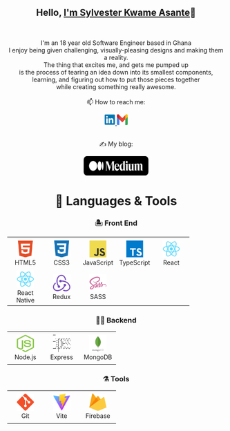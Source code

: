 <h2 align="center">Hello, <a href="https://github.com/asantesylvesterkwame" 
  title="Profile">I'm Sylvester Kwame Asante</a>👋</h2>
<br>
<p align="center">
  I'm an 18 year old Software Engineer based in Ghana<br>
  I enjoy being given challenging, visually-pleasing designs and making them a reality. <br>
  The thing that excites me, and gets me pumped up <br>
  is the process of tearing an idea down into its smallest components, <br> 
  learning, and figuring out how to put those pieces together<br>
  while creating something really awesome.
 <br>
 <br>
  📫 How to reach me:
</p>

<div align='center'>
  <a href="https://www.linkedin.com/in/asantesylvesterkwame/"> 
    <img src="icons/linkedin.svg" alt="LinkedIn" height="25" width='25' />
  </a>
  <a href="mailto: didyshen.oleksandr@gmail.com"> 
    <img src="icons/gmail.svg" alt="Gmail" height="25" width='25' />
  </a>
</div>
<br>

<p align="center">✍️ My blog:</p>

<div align='center'>
  <a href='https://medium.com/@intelligentson17'>
    <img src="icons/medium.svg" alt="LinkedIn" height="45" width='150' />
  </a>
</div>

<h1 align="center">🚀 Languages & Tools</h1>

<h3 align='center'>🏝️ Front End</h3>

<table align="center">
  <tr>
    <td align="center" height="70" width="70">
      <img src="icons/html5.svg" alt="HTML" width="40" height="40"/>
      <br/>HTML5
    </td>
    <td align="center" height="70" width="70">
      <img src="icons/css3.svg" alt="CSS3" width="40" height="40"/>
      <br/>CSS3
    </td>
    <td align="center" height="70" width="70">
      <img src="icons/javascript.svg" alt="JavaScript" width="40" height="40"/>
      <br/>JavaScript
    </td>
    <td align="center" height="70" width="70">
      <img src="icons/typescript.svg" alt="TypeScript" width="40" height="40"/>
      <br/>TypeScript
    </td>
    <td align="center" height="70" width="70">
      <img src="icons/react.svg" alt="React" width="40" height="40"/>
      <br/>React
    </td>
  </tr>
  <tr>
<!--     <td align="center" height="70" width="70">
      <img src="icons/next.svg" alt="React" width="40" height="40"/>
      <br/>Next.js
    </td> -->
    <td align="center" height="70" width="70">
      <img src="icons/react.svg" alt="React" width="40" height="40"/>
      <br/>React Native
    </td>
    <td align="center" height="70" width="70">
      <img src="icons/redux.svg" alt="Redux" width="40" height="40"/>
      <br/>Redux
    </td>
<!--     <td align="center" height="70" width="70">
      <img src="icons/styled-components.svg" alt="Styled Components" height="40"/>
      <br/>Styled Components
    </td> -->
    <td align="center" height="70" width="70">
      <img src="icons/sass.svg" alt="SASS" width="40" height="40"/>
      <br/>SASS
    </td>
  </tr>
</table>

<h3 align='center'>👷🏻 Backend</h3>

<table align="center">
  <tr>
    <td align="center" height="70" width="70">
      <img src="icons/nodejs-icon.svg" alt="Node.js" width="40" height="40"/>
      <br/>Node.js
    </td>
    <td align="center" height="70" width="70">
      <img src="icons/express.svg" alt="express.js" width="40" height="40"/>
      <br/>Express
    </td>
    <td align="center" height="70" width="70">
      <img src="icons/mongodb.svg" alt="mongodb.js" width="40" height="40"/>
      <br/>MongoDB
    </td>
<!--     <td align="center" height="70" width="70">
      <img src="icons/prisma.svg" alt="Prisma" width="40" height="40"/>
      <br/>Prisma
    </td> -->
<!--     <td align="center" height="70" width="70">
      <img src="icons/postgres.svg" alt="PostgreSQL" width="40" height="40"/>
      <br/>PostgreSQL
    </td> -->
  </tr>
</table>

<h3 align='center'>⚗️ Tools</h3>

<table align="center">
  <tr>
    <td align="center" height="70" width="70">
      <img src="icons/git.svg" alt="Git" width="40" height="40"/>
      <br/>Git
    </td>
    <td align="center" height="70" width="70">
      <img src="icons/vite.svg" alt="Vite" width="40" height="40"/>
      <br/>Vite
    </td>
    <td align="center" height="70" width="70">
      <img src="icons/firebase.svg" alt="Firebase" width="40" height="40"/>
      <br/>Firebase
    </td>
    <!-- <td align="center" height="70" width="70">
      <img src="icons/figma.svg" alt="Figma" width="40" height="40"/>
      <br/>Figma
    </td> -->
  </tr>
</table>

<br>

<!-- <h1 align="center">Projects</h1>

<h2 align="center">Newest Projects First</h2> -->

<!-- <table>
  <tr>
    <td width='50%'></td>
    <td width='50%' colspan='2'>
      <h2 align='center'>Weaponry</h2>
      <div align='center'>
        <img src='img/weaponry.png' alt='Chronous' width='50%'/>
        <br>
        <br>
        <p>
          <a href='https://apps.apple.com/app/weaponry/id6446477481'>
            <img src="icons/apple.svg"/>
          </a>
          <a href='https://play.google.com/store/apps/details?id=com.domdev.weaponry'>
            <img src='icons/google_play.svg'/>
          </a>
        </p>
        <p><strong>ReactNative, TypeScript</strong></p>
      </div>
    </td>
  </tr>
  <tr>
    <td width='50%'>
      <h2 align='center'>Chronous Landing</h2>
      <div align='center'>
        <a href='https://chronous.midstem.net'>
          <img src='img/chronous-landing.png' alt='Chronous'/>
        </a>
        <br>
        <br>
        <p>
          <a href='https://chronous.midstem.net'>
            <img src='icons/live.svg'/>
          </a>
        </p>
        <p><strong>React, TypeScript, Next.js, Styled-Components</strong></p>
      </div>
    </td>
    <td width='50%'>
      <h2 align='center'>Chronous</h2>
      <div align='center'>
        <a href='https://chronous.midstem.net/default-chronous/'>
          <img src='img/chronous.png' alt='Chronous'/>
        </a>
        <br>
        <br>
        <p>
          <a href='https://github.com/midstem/chronous'>
            <img src="icons/repo.svg"/>
          </a>
          <a href='https://chronous.midstem.net/default-chronous/'>
            <img src='icons/live.svg'/>
          </a>
        </p>
        <p><strong>React, TypeScript</strong></p>
      </div>
    </td>
  </tr>
  <tr>
    <td width='50%'>
      <h2 align='center'>Streamers</h2>
      <div align='center'>
        <a href='https://alex-dishen.github.io/streamers/'>
          <img src='img/streamers.png' alt='Streamers'/>
        </a>
        <br>
        <br>
        <p>
          <a href='https://github.com/alex-dishen/streamers'>
            <img src="icons/repo.svg"/>
          </a>
            <a href='https://alex-dishen.github.io/streamers/'>
            <img src='icons/live.svg'/>
          </a>
        </p>
        <p><strong>React, TypeScript, Express, PostgreSQL</strong></p>
      </div>
    </td>
    <td width='50%'>
      <h2 align='center'>Game Harbor</h2>
      <div align='center'>
        <a href='https://alex-dishen.github.io/game-harbor/'>
          <img src='img/game-harbor.png' alt='Shop'/>
        </a>
        <br>
        <br>
        <p>
          <a href='https://github.com/alex-dishen/shop'>
            <img src="icons/repo.svg"/>
          </a>
          <a href='https://alex-dishen.github.io/game-harbor/'>
            <img src='icons/live.svg'/>
          </a>
        </p>
        <p><strong>React, TypeScript, Redux, Express, PostgreSQL</strong></p>
      </div>
    </td>
  </tr>
  <tr>
    <td width='50%'>
      <h2 align='center'>Moris</h2>
      <div align='center'>
        <a href="https://github.com/alex-dishen/moris">
          <img src='img/moris.jpg' alt='Moris CLI project'/>
        </a>
        <br>
        <br>
        <p>
          <a href='https://github.com/alex-dishen/moris'>
            <img src="icons/repo.svg"/>
          </a>
        </p>
        <p><strong>Node.js, TypeScript</strong></p>
      </div>
    </td>
    <td width='50%'>
      <h2 align='center'>Node Navigation</h2>
      <div align='center'>
        <a href='https://node-navigation.alex-dishen.repl.co'>
          <img src='img/node-navigation.png' alt='Node navigation project'/>
        </a>
        <br>
        <br>
        <p>
          <a href='https://github.com/alex-dishen/node-navigation'>
            <img src="icons/repo.svg"/>
          </a>
          <a href='https://node-navigation.alex-dishen.repl.co'>
            <img src='icons/live.svg'/>
          </a>
        </p>
        <p><strong>Express, TypeScript</strong></p>
      </div>
    </td>
  </tr>
  <tr>
    <td width='50%'>
      <h2 align='center'>Swipi Landing</h2>
      <div align='center'>
        <a href='https://swipi.midstem.net'>
          <img src='img/swipi-landing.png' alt='Swipi landing project'/>
        </a>
        <br>
        <br>
        <a href='https://swipi.midstem.net'>
          <img src='icons/live.svg'/>
        </a>
        <p><strong>React, TypeScript, Next.js, Chakra</strong></p>
      </div>
    </td>
    <td width='50%'>
      <h2 align='center'>Portfolio</h2>
      <div align='center'>
        <a href='https://alex-dishen.web.app'>
          <img src='img/portfolio.png' alt='Portfolio'/>
        </a>
        <br>
        <br>
        <p>
          <a href='https://github.com/alex-dishen/portfolio'>
            <img src="icons/repo.svg"/>
          </a>
          <a href='https://alex-dishen.web.app'>
            <img src='icons/live.svg'/>
          </a>
        </p>
        <p><strong>React, Next.js, TypeScript, Styled-Components</strong></p>
      </div>
    </td>
  </tr>
  <tr>
    <td width='50%'>
      <h2 align='center'>Swipi</h2>
      <div align='center'>
        <a href='https://swipi.midstem.net'>
          <img src='img/slider.png' alt='Swipi project'/>
        </a>
        <br>
        <br>
        <p>
          <a href='https://github.com/midstem/swipi'>
            <img src="icons/repo.svg"/>
          </a>
          <a href='https://swipi.midstem.net'>
            <img src='icons/live.svg'/>
          </a>
        </p>
        <p><strong>React, TypeScript</strong></p>
      </div>
    </td>
    <td width='50%'>
      <h2 align='center'>Currency Converter</h2>
      <div align='center'>
        <a href='https://alex-dishen.github.io/currency-converter/'>
          <img src='img/currency-converter.png' alt='Currency Converter project'/>
        </a>
        <br>
        <br>
        <p>
          <a href='https://github.com/alex-dishen/currency-converter'>
            <img src="icons/repo.svg"/>
          </a>
          <a href='https://alex-dishen.github.io/currency-converter/'>
            <img src='icons/live.svg'/>
          </a>
        </p>
        <p><strong>Angular, TypeScript, SCSS</strong></p>
      </div>
    </td>
  </tr>
  <tr>
    <td width='50%'>
      <h2 align='center'>To-Do</h2>
      <div align='center'>
        <a href='https://alex-dishen.github.io/todo-app/'>
          <img src='img/todo.png' alt='To-Do project'/>
        </a>
        <br>
        <br>
        <p>
          <a href='https://github.com/alex-dishen/todo-app'>
            <img src="icons/repo.svg"/>
          </a>
          <a href='https://alex-dishen.github.io/todo-app/'>
            <img src='icons/live.svg'/>
          </a>
        </p>
        <p><strong>React, Redux, Styled-Components</strong></p>
      </div>
    </td>
    <td width='50%'>
      <h2 align='center'>Memory Card</h2>
      <div align='center'>
        <a href='https://alex-dishen.github.io/memory-card/'>
          <img src='img/memory-card.png' alt='Memory Card Project'/>
        </a>
        <br>
        <br>
        <p>
          <a href='https://github.com/alex-dishen/memory-card'>
            <img src="icons/repo.svg"/>
          </a>
          <a href='https://alex-dishen.github.io/memory-card/'>
            <img src='icons/live.svg'/>
          </a>
        </p>
        <p><strong>React, SCSS</strong></p>
      </div>
    </td>
  </tr>
  <tr>
    <td width='50%'>
    <h2 align='center'>CV Maker</h2>
      <div align='center'>
        <a href='https://alex-dishen.github.io/cv-maker/'>
          <img src='img/cv.png' alt='CV Creator project'/>
        </a>
        <br>
        <br>
        <p>
          <a href='https://github.com/alex-dishen/cv-maker'>
            <img src="icons/repo.svg"/>
          </a>
          <a href='https://alex-dishen.github.io/cv-maker/'>
            <img src='icons/live.svg'/>
          </a>
        </p>
        <p><strong>React, SCSS</strong></p>
      </div></td>
    <td width='50%'>
      <h2 align='center'>Tic Tac Toe</h2>
      <div align='center'>
        <a href='https://alex-dishen.github.io/tic-tac-toe/'>
          <img src='img/tic-tac-toe.png' alt='Tic Tac Toe project'/>
        </a>
        <br>
        <br>
        <p>
          <a href='https://github.com/alex-dishen/tic-tac-toe'>
            <img src="icons/repo.svg"/>
          </a>
          <a href='https://alex-dishen.github.io/tic-tac-toe/'>
            <img src='icons/live.svg'/>
          </a>
        </p>
        <p><strong>HTML, CSS, JavaScript</strong></p>
      </div>
    </td>
  </tr>
  <tr>
    <td width='50%'>
      <h2 align='center'>Library</h2>
      <div align='center'>
        <a href='https://alex-dishen.github.io/library/'>
          <img src='img/library.png' alt='library'/>
        </a>
        <br>
        <br>
        <p>
          <a href='https://github.com/alex-dishen/library'>
            <img src="icons/repo.svg"/>
          </a>
          <a href='https://alex-dishen.github.io/library/'>
            <img src='icons/live.svg'/>
          </a>
        </p>
        <p><strong>HTML, CSS, JavaScript</strong></p>
      </div>
    </td>
    <td width='50%'>
      <h2 align="center">Admin Dashboard</h2>
      <div align="center">
        <a href='https://alex-dishen.github.io/admin-dashboard/'>
          <img src="img/admin_dashboard.png" alt="dashboard"/>
        </a>
        <br>
        <br>
        <p>
          <a href='https://github.com/alex-dishen/admin-dashboard'>
            <img src="icons/repo.svg"/>
          </a>
          <a href="https://alex-dishen.github.io/admin-dashboard/">
            <img src="icons/live.svg"/>
          </a>
        </p>
        <p><strong>HTML, CSS</strong></p>
      </div>
    </td>
  </tr>
  <tr>
    <td width='50%'>
      <h2 align="center">Sign-up Form</h2>
      <div align="center">
        <a href='https://alex-dishen.github.io/sign-up-form/'>
          <img src="img/sign-up-form.png" alt="sign-up form"/>
        </a>
        <br>
        <br>
        <p>
          <a href='https://github.com/alex-dishen/sign-up-form'>
            <img src="icons/repo.svg"/>
          </a>
          <a href="https://alex-dishen.github.io/sign-up-form/">
            <img src="icons/live.svg"/>
          </a>
        </p>
        <p><strong>HTML, CSS, JavaScript</strong></p>
      </div>
    </td>
    <td width='50%'>
      <h2 align="center">Calculator</h2>
      <div align="center">
        <a href='https://alex-dishen.github.io/calculator/'>
          <img src="img/Calculator.png" alt="Calculator"/>
        </a>
        <br>
        <br>
        <p>
          <a href="https://github.com/alex-dishen/calculator">
            <img src="icons/repo.svg"/>
          </a>
          <a href="https://alex-dishen.github.io/calculator/">
            <img src="icons/live.svg"/>
          </a>
        </p>
        <p><strong>HTML, CSS, JavaScript</strong></p>
      </div>
    </td>
  </tr>
  <tr>
    <td width='50%'>
      <h2 align="center">Etch-a-Sketch</h2>
      <div align="center">
        <a href='https://alex-dishen.github.io/etch-a-sketch/'>
          <img src="img/etch-a-sketch.png" alt="Etch-A-Sketch"/>
        </a>
        <br>
        <br>
        <p>
          <a href="https://github.com/alex-dishen/etch-a-sketch">
            <img src="icons/repo.svg"/>
          </a>
          <a href="https://alex-dishen.github.io/etch-a-sketch/">
            <img src="icons/live.svg"/>
          </a>
        </p>
        <p><strong>HTML, CSS, JavaScript</strong></p>
      </div>
    </td>
    <td width='50%'>
      <h2 align="center">Rock Paper Scissors</h2>
      <div align="center">
        <a href='https://alex-dishen.github.io/rock-paper-scissors/'>
          <img src="img/rock-paper-scissors.png" alt="Rock Paper Scissors"/>
        </a>
        <br>
        <br>
        <p>
          <a href="https://github.com/alex-dishen/rock-paper-scissors">
            <img src="icons/repo.svg"/>
          </a>
          <a href="https://alex-dishen.github.io/rock-paper-scissors/">
            <img src="icons/live.svg"/>
          </a>
        </p>
        <p><strong>HTML, CSS, JavaScript</strong></p>
      </div>
    </td>
  </tr>
  <tr>
    <td width='50%'>
      <h2 align="center">Landing page</h2>
      <div align="center">
        <a href='https://alex-dishen.github.io/landing-page/'>
          <img src="img/landing-page.png" alt="Landing Page"/>
        </a>
        <br>
        <br>
        <p>
          <a href="https://github.com/alex-dishen/landing-page">
            <img src="icons/repo.svg"/>
          </a>
          <a href="https://alex-dishen.github.io/landing-page/">
            <img src="icons/live.svg"/>
          </a>
        </p>
        <p><strong>HTML, CSS</strong></p>
      </div>
    </td>
    <td width='50%'>
      <h2 align="center">Recipes</h2>
      <div align="center">
        <a href='https://alex-dishen.github.io/recipes/'>
          <img src="img/recipes.png" alt="Recipes"/>
        </a>
        <br>
        <br>
        <p>
          <a href="https://github.com/alex-dishen/recipes">
            <img src="icons/repo.svg"/>
          </a>
          <a href="https://alex-dishen.github.io/recipes/">
            <img src="icons/live.svg"/>
          </a>
        </p>
        <p><strong>HTML</strong></p>
      </div>
    </td>
  </tr>
</table> -->
